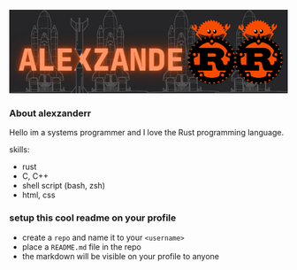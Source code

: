 

![logo](https://github.com/alexzanderr/alexzanderr/blob/main/alexzanderr-github-logo.png?raw=True)

### About alexzanderr
Hello im a systems programmer and I love the Rust programming language.

skills:
- rust
- C, C++
- shell script (bash, zsh)
- html, css

<!--
<p align="center">
    <a href="https://choosealicense.com/licenses/mit/" alt="License: MIT">
        <img src="https://img.shields.io/badge/license-MIT-green.svg" />
    </a>
    <br>
    <a href="https://www.rust-lang.org">
        <img src="https://img.shields.io/badge/rustc-1.60+-yellow?logo=rust">
    </a>
    <br>
    <a href="https://www.rust-lang.org">
        <img src="https://img.shields.io/maintenance/yes/2022">
    </a>
</p> -->





### setup this cool readme on your profile
- create a `repo` and name it to your `<username>`
- place a `README.md` file in the repo
- the markdown will be visible on your profile to anyone